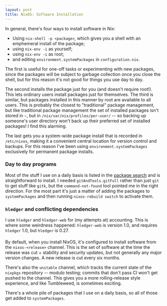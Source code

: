 ```yaml
---
layout: post
title: NixOS: Software Installation
---
```


In general, there's four ways to install software in Nix:

* Using `nix-shell -p <package>`, which gives you a shell with an emphemeral install of the package;
* using `nix-env -i` as yourself;
* using `nix-env -i` as root;
* and editing `environment.systemPackages` in `configuration.nix`.

The first is useful for one-off tasks or experimenting with new packages, since the packages will be subject to garbage collection once you close the shell, but for this reason it's not good for things you use day to day.

The second installs the package just for you (and doesn't require root!). This lets ordinary users install packages just for themselves. The third is similar, but packages installed in this manner by root are available to all users. This is probably the closest to "traditional" package management, but like traditional package management the set of installed packages isn't stored in `~`, but in `/nix/var/nix/profiles/per-user/` -- so backing up someone's user directory won't back up their preferred set of installed packages! I find this alarming.

The last gets you a system-wide package install that is recorded in `/etc/nixos`, making it a convenient central location for version control and backups. For this reason I've been using `environment.systemPackages` exclusively for permanent package installs.

### Day to day programs

Most of the stuff I use on a daily basis is listed in the [package search](https://nixos.org/nixos/packages.html) and is straightforward to install. I needed `gitAndTools.gitFull` rather than just `git` to get stuff like `gitk`, but the `command-not-found` tool pointed me in the right direction. For the most part it's just a matter of adding the packages to `systemPackages` and then running `nixos-rebuild switch` to activate them.

### `hledger` and conflicting dependencies

I use `hledger` and `hledger-web` for (my attempts at) accounting. This is where some weirdness happened: `hledger-web` is version 1.0, and requires `hledger` 1.0, but `hledger` is 0.27.

####

By default, when you install NixOS, it's configured to install software from the `nixos-<release>` channel. This is the set of software at the time the release was cut + stability and security updates, but not generally any major version changes. A new release is cut every six months.

There's also the `unstable` channel, which tracks the current state of the `nixpkgs` repository -- modulo testing; commits that don't pass CI won't get pushed to the channel. This gives you a more rolling-release style experience, and like Tumbleweed, is sometimes exciting.



There's a whole pile of packages that I use on a daily basis, so all of those get added to `systemPackages`.
